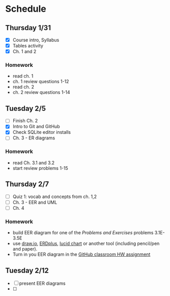# Schedule

## Thursday 1/31
- [x] Course intro, Syllabus
- [x] Tables activity
- [x] Ch. 1 and 2

### Homework
* read ch. 1
* ch. 1 review questions 1-12
* read ch. 2
* ch. 2 review questions 1-14

## Tuesday 2/5
- [ ] Finish Ch. 2
- [x] Intro to Git and GitHub
- [x] Check SQLite editor installs
- [ ] Ch. 3 - ER diagrams

### Homework
* read Ch. 3.1 and 3.2
* start review problems 1-15

## Thursday 2/7
- [ ] Quiz 1: vocab and concepts from ch. 1,2
- [ ] Ch. 3 - EER and UML
- [ ] Ch. 4

### Homework
* build EER diagram for one of the *Problems and Exercises* problems 3.1E-3.5E
* use [draw.io](https://www.draw.io), [ERDplus](https://erdplus.com/#/), [lucid chart](https://www.lucidchart.com/pages/tour/ER_diagram_tool) or another tool (including pencil/pen and paper).
* Turn in you EER diagram in the [GitHub classroom HW assignment](https://classroom.github.com/a/75ngl0Ts)

## Tuesday 2/12
- [ ] present EER diagrams
- [ ]
